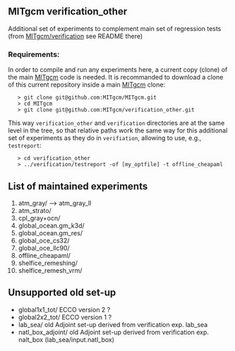 ## MITgcm verification_other

Additional set of experiments to complement main set of regression tests 
(from [MITgcm/verification](https://github.com/MITgcm/MITgcm/tree/master/verification)
see README there) 

### Requirements:
In order to compile and run any experiments here, 
a current copy (clone) of the main [MITgcm](https://mitgcm.org) code is needed.
It is recommanded to download a clone of this current repository inside 
a main [MITgcm](https://github.com/MITgcm/MITgcm) clone:
```
   > git clone git@github.com:MITgcm/MITgcm.git
   > cd MITgcm
   > git clone git@github.com:MITgcm/verification_other.git
```
This way `verification_other` and `verification` directories are at the same level in the tree,
so that relative paths work the same way for this additional set of experiments as 
they do in `verifiation`, allowing to use, e.g., `testreport`:
```
   > cd verification_other
   > ../verification/testreport -of [my_optfile] -t offline_cheapaml
```

## List of maintained experiments
  1. atm_gray/   --> atm_gray_ll
  2. atm_strato/
  3. cpl_gray+ocn/
  4. global_ocean.gm_k3d/
  5. global_ocean.gm_res/
  6. global_oce_cs32/
  7. global_oce_llc90/
  8. offline_cheapaml/
  9. shelfice_remeshing/
 10. shelfice_remesh_vrm/

## Unsupported old set-up
  - global1x1_tot/  ECCO version 2 ?
  - global2x2_tot/  ECCO version 1 ?
  - lab_sea/        old Adjoint set-up derived from verification exp. lab_sea
  - natl_box_adjoint/ old Adjoint set-up derived from verification exp. nalt_box (lab_sea/input.natl_box)


